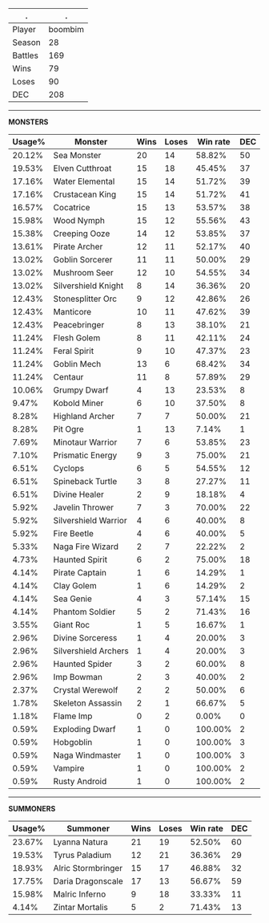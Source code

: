 .|.
|-|-
Player|boombim
Season|28
Battles|169
Wins|79
Loses|90
DEC|208

---
**MONSTERS**

Usage%|Monster|Wins|Loses|Win rate|DEC|
-|-|-|-|-|-|
20.12%|Sea Monster|20|14|58.82%|50|
19.53%|Elven Cutthroat|15|18|45.45%|37|
17.16%|Water Elemental|15|14|51.72%|39|
17.16%|Crustacean King|15|14|51.72%|41|
16.57%|Cocatrice|15|13|53.57%|38|
15.98%|Wood Nymph|15|12|55.56%|43|
15.38%|Creeping Ooze|14|12|53.85%|37|
13.61%|Pirate Archer|12|11|52.17%|40|
13.02%|Goblin Sorcerer|11|11|50.00%|29|
13.02%|Mushroom Seer|12|10|54.55%|34|
13.02%|Silvershield Knight|8|14|36.36%|20|
12.43%|Stonesplitter Orc|9|12|42.86%|26|
12.43%|Manticore|10|11|47.62%|39|
12.43%|Peacebringer|8|13|38.10%|21|
11.24%|Flesh Golem|8|11|42.11%|24|
11.24%|Feral Spirit|9|10|47.37%|23|
11.24%|Goblin Mech|13|6|68.42%|34|
11.24%|Centaur|11|8|57.89%|29|
10.06%|Grumpy Dwarf|4|13|23.53%|8|
9.47%|Kobold Miner|6|10|37.50%|8|
8.28%|Highland Archer|7|7|50.00%|21|
8.28%|Pit Ogre|1|13|7.14%|1|
7.69%|Minotaur Warrior|7|6|53.85%|23|
7.10%|Prismatic Energy|9|3|75.00%|21|
6.51%|Cyclops|6|5|54.55%|12|
6.51%|Spineback Turtle|3|8|27.27%|11|
6.51%|Divine Healer|2|9|18.18%|4|
5.92%|Javelin Thrower|7|3|70.00%|22|
5.92%|Silvershield Warrior|4|6|40.00%|8|
5.92%|Fire Beetle|4|6|40.00%|5|
5.33%|Naga Fire Wizard|2|7|22.22%|2|
4.73%|Haunted Spirit|6|2|75.00%|18|
4.14%|Pirate Captain|1|6|14.29%|1|
4.14%|Clay Golem|1|6|14.29%|2|
4.14%|Sea Genie|4|3|57.14%|15|
4.14%|Phantom Soldier|5|2|71.43%|16|
3.55%|Giant Roc|1|5|16.67%|1|
2.96%|Divine Sorceress|1|4|20.00%|3|
2.96%|Silvershield Archers|1|4|20.00%|3|
2.96%|Haunted Spider|3|2|60.00%|8|
2.96%|Imp Bowman|2|3|40.00%|2|
2.37%|Crystal Werewolf|2|2|50.00%|6|
1.78%|Skeleton Assassin|2|1|66.67%|5|
1.18%|Flame Imp|0|2|0.00%|0|
0.59%|Exploding Dwarf|1|0|100.00%|2|
0.59%|Hobgoblin|1|0|100.00%|3|
0.59%|Naga Windmaster|1|0|100.00%|3|
0.59%|Vampire|1|0|100.00%|2|
0.59%|Rusty Android|1|0|100.00%|2|

---
**SUMMONERS**

Usage%|Summoner|Wins|Loses|Win rate|DEC|
-|-|-|-|-|-|
23.67%|Lyanna Natura|21|19|52.50%|60|
19.53%|Tyrus Paladium|12|21|36.36%|29|
18.93%|Alric Stormbringer|15|17|46.88%|32|
17.75%|Daria Dragonscale|17|13|56.67%|59|
15.98%|Malric Inferno|9|18|33.33%|11|
4.14%|Zintar Mortalis|5|2|71.43%|13|
